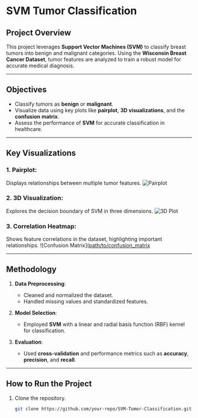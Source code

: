 # **SVM Tumor Classification**

## **Project Overview**
This project leverages **Support Vector Machines (SVM)** to classify breast tumors into benign and malignant categories. Using the **Wisconsin Breast Cancer Dataset**,  tumor features are analyzed to train a robust model for accurate medical diagnosis.

---

## **Objectives**
- Classify tumors as **benign** or **malignant**.
- Visualize data using key plots like **pairplot**, **3D visualizations**, and the **confusion matrix**.
- Assess the performance of **SVM** for accurate classification in healthcare.

---

## **Key Visualizations**

### 1. **Pairplot**: 
Displays relationships between multiple tumor features.
![Pairplot]([https://github.com/Statninja/SVM-Classification-of-Bening-Malign-Tumors/blob/main/output_11_0.png?raw=true])

### 2. **3D Visualization**:
Explores the decision boundary of SVM in three dimensions.
![3D Plot]([path/to/3d_plot.png](https://github.com/Statninja/SVM-Classification-of-Bening-Malign-Tumors/blob/main/SVM%203D.png))

### 3. **Correlation Heatmap**:
Shows feature correlations in the dataset, highlighting important relationships.
![Confusion Matrix]([path/to/confusion_matrix](https://github.com/Statninja/SVM-Classification-of-Bening-Malign-Tumors/blob/main/output_13_0.png)

---

## **Methodology**
1. **Data Preprocessing**:
   - Cleaned and normalized the dataset.
   - Handled missing values and standardized features.

2. **Model Selection**:
   - Employed **SVM** with a linear and radial basis function (RBF) kernel for classification.

3. **Evaluation**:
   - Used **cross-validation** and performance metrics such as **accuracy**, **precision**, and **recall**.

---

## **How to Run the Project**
1. Clone the repository.
   ```bash
   git clone https://github.com/your-repo/SVM-Tumor-Classification.git

